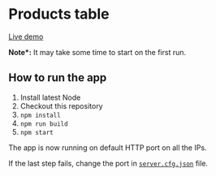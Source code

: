 # Products table

[Live demo](http://testproductstable.herokuapp.com/)

<b>Note*:</b>
It may take some time to start on the first run.

## How to run the app

1.  Install latest Node
2.  Checkout this repository
3.  `npm install`
4.  `npm run build`
5.  `npm start`


The app is now running on default HTTP port on all the IPs.

If the last step fails, change the port in [`server.cfg.json`](/server.cfg.json) file.

